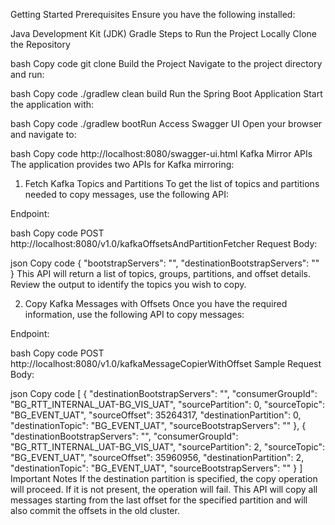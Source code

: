 Getting Started
Prerequisites
Ensure you have the following installed:

Java Development Kit (JDK)
Gradle
Steps to Run the Project Locally
Clone the Repository

bash
Copy code
git clone <repository-url>
Build the Project Navigate to the project directory and run:

bash
Copy code
./gradlew clean build
Run the Spring Boot Application Start the application with:

bash
Copy code
./gradlew bootRun
Access Swagger UI Open your browser and navigate to:

bash
Copy code
http://localhost:8080/swagger-ui.html
Kafka Mirror APIs
The application provides two APIs for Kafka mirroring:

1. Fetch Kafka Topics and Partitions
   To get the list of topics and partitions needed to copy messages, use the following API:

Endpoint:

bash
Copy code
POST http://localhost:8080/v1.0/kafkaOffsetsAndPartitionFetcher
Request Body:

json
Copy code
{
"bootstrapServers": "",
"destinationBootstrapServers": ""
}
This API will return a list of topics, groups, partitions, and offset details. Review the output to identify the topics you wish to copy.

2. Copy Kafka Messages with Offsets
   Once you have the required information, use the following API to copy messages:

Endpoint:

bash
Copy code
POST http://localhost:8080/v1.0/kafkaMessageCopierWithOffset
Sample Request Body:

json
Copy code
[
{
"destinationBootstrapServers": "",
"consumerGroupId": "BG_RTT_INTERNAL_UAT-BG_VIS_UAT",
"sourcePartition": 0,
"sourceTopic": "BG_EVENT_UAT",
"sourceOffset": 35264317,
"destinationPartition": 0,
"destinationTopic": "BG_EVENT_UAT",
"sourceBootstrapServers": ""
},
{
"destinationBootstrapServers": "",
"consumerGroupId": "BG_RTT_INTERNAL_UAT-BG_VIS_UAT",
"sourcePartition": 2,
"sourceTopic": "BG_EVENT_UAT",
"sourceOffset": 35960956,
"destinationPartition": 2,
"destinationTopic": "BG_EVENT_UAT",
"sourceBootstrapServers": ""
}
]
Important Notes
If the destination partition is specified, the copy operation will proceed. If it is not present, the operation will fail.
This API will copy all messages starting from the last offset for the specified partition and will also commit the offsets in the old cluster.
